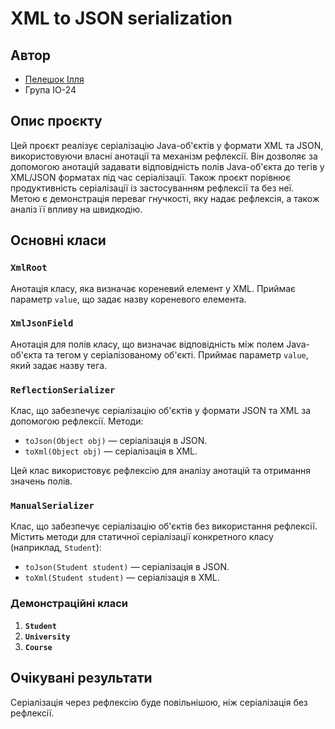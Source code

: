 # XML to JSON serialization

## Автор

- [Пелешок Ілля](https://t.me/korol_iLich)
- Група ІО-24

## Опис проєкту

Цей проєкт реалізує серіалізацію Java-об'єктів у формати XML та JSON, використовуючи власні анотації
та механізм рефлексії. Він дозволяє за допомогою анотацій задавати відповідність полів Java-об'єкта
до тегів у XML/JSON форматах під час серіалізації. Також проєкт порівнює продуктивність серіалізації
із застосуванням рефлексії та без неї. Метою є демонстрація переваг гнучкості, яку надає рефлексія,
а також аналіз її впливу на швидкодію.

## Основні класи

### `XmlRoot`

Анотація класу, яка визначає кореневий елемент у XML. Приймає параметр `value`, що задає назву
кореневого елемента.

### `XmlJsonField`

Анотація для полів класу, що визначає відповідність між полем Java-об'єкта та тегом у
серіалізованому об'єкті. Приймає параметр `value`, який задає назву тега.

### `ReflectionSerializer`

Клас, що забезпечує серіалізацію об'єктів у формати JSON та XML за допомогою рефлексії. Методи:

- `toJson(Object obj)` — серіалізація в JSON.
- `toXml(Object obj)` — серіалізація в XML.

Цей клас використовує рефлексію для аналізу анотацій та отримання значень полів.

### `ManualSerializer`

Клас, що забезпечує серіалізацію об'єктів без використання рефлексії. Містить методи для статичної
серіалізації конкретного класу (наприклад, `Student`):

- `toJson(Student student)` — серіалізація в JSON.
- `toXml(Student student)` — серіалізація в XML.

### Демонстраційні класи

1. **`Student`**
2. **`University`**
3. **`Course`**

## Очікувані результати

Серіалізація через рефлексію буде повільнішою, ніж серіалізація без рефлексії.
